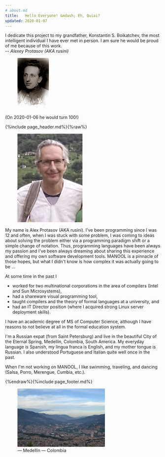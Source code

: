 ```yaml
---
# about.md
title:   Hello Everyone! &mdash; Eh, Quiai?
updated: 2020-01-07
---
```



<aside markdown="1" class="right">

I dedicate this project to my grandfather, Konstantin S. Boikatchev, the most intelligent individual I have ever met in person. I am sure he would be proud of
me because of this work.  
  -- *Alexey Protasov (AKA rusini)*

<figure><img src="KSB.jpeg" width="102" height="167" alt="Konstantin S. Boikatchev" title="Konstantin S. Boikatchev"></figure>

(On 2020-01-06 he would turn 100!)

</aside>


{%include page_header.md%}{%raw%}


<figure><img src="Alex.jpeg" width="211" height="287" alt="@rusini" title="@rusini"></figure>

My name is Alex Protasov (AKA rusini). I've been programming since I was 12 and often, when I was stuck with some problem, I was coming to ideas about solving
the problem either via a programming paradigm shift or a simple change of notation. Thus, programming languages have been always my passion and I've been always
dreaming about sharing this experience and offering my own software development tools. MANOOL is a pinnacle of those hopes, but what I didn't know is how
complex it was actually going to be ...

At some time in the past I
  * worked for two multinational corporations in the area of compilers (Intel and Sun Microsystems),
  * had a shareware visual programming tool,
  * taught compilers and the theory of formal languages at a university, and
  * had an IT Director position (where I acquired strong Linux server deployment skills).

I have an academic degree of MS of Computer Science, although I have reasons to not believe at all in the formal education system.

I'm a Russian expat (from Saint Petersburg) and live in the beautiful City of the Eternal Spring, Medell&iacute;n, Colombia, South America. My everyday language
is Spanish, my lingua franca is English, and my mother tongue is Russian. I also understood Portuguese and Italian quite well once in the past.

When I'm not working on MANOOL, I like swimming, traveling, and dancing (Salsa, Porro, Merengue, Cumbia, etc.).


{%endraw%}{%include page_footer.md%}


<aside>
  <figure>
    <a href="Medellin.jpeg" target="_blank" title="Open in new tab or window">
      <img src="Medellin.jpeg" width="284" height="189" alt="Photo of Medell&iacute;n &mdash; Colombia">
    </a>
    <figcaption>&mdash; Medell&iacute;n &mdash; Colombia</figcaption>
  </figure>
</aside>
